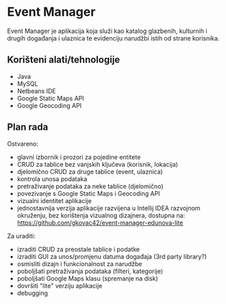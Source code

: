 # Event Manager

Event Manager je aplikacija koja služi kao katalog glazbenih, kulturnih i drugih događanja i ulaznica te evidenciju narudžbi istih od strane korisnika.

## Korišteni alati/tehnologije

* Java
* MySQL
* Netbeans IDE
* Google Static Maps API
* Google Geocoding API

## Plan rada

Ostvareno:

* glavni izbornik i prozori za pojedine entitete
* CRUD za tablice bez vanjskih ključeva (korisnik, lokacija)
* djelomično CRUD za druge tablice (event, ulaznica)
* kontrola unosa podataka
* pretraživanje podataka za neke tablice (djelomično)
* povezivanje s Google Static Maps i Geocoding API
* vizualni identitet aplikacije
* jednostavnija verzija aplikacije razvijena u Intellij IDEA razvojnom okruženju, bez korištenja vizualnog dizajnera, dostupna na: https://github.com/gkovac42/event-manager-edunova-lite

Za uraditi:

* izraditi CRUD za preostale tablice i podatke
* izraditi GUI za unos/promjenu datuma događaja (3rd party library?)
* osmisliti dizajn i funkcionalnost za narudžbe
* poboljšati pretraživanja podataka (filteri, kategorije)
* poboljšati Google Maps klasu (spremanje na disk)
* dovršiti "lite" verziju aplikacije
* debugging
